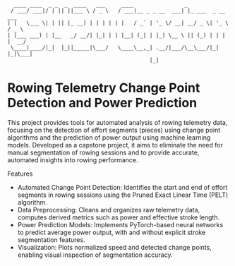 ````
  ____ ____  _ _  _  ____   ___     ____                _                   
 / ___/ ___|/ | || ||___ \ / _ \   / ___|__ _ _ __  ___| |_ ___  _ __   ___ 
| |   \___ \| | || |_ __) | | | | | |   / _` | '_ \/ __| __/ _ \| '_ \ / _ \
| |___ ___) | |__   _/ __/| |_| | | |__| (_| | |_) \__ \ || (_) | | | |  __/
 \____|____/|_|  |_||_____|\___/   \____\__,_| .__/|___/\__\___/|_| |_|\___|
                                             |_|                            
````

# Rowing Telemetry Change Point Detection and Power Prediction
This project provides tools for automated analysis of rowing telemetry data, focusing on the detection of effort
segments (pieces) using change point algorithms and the prediction of power output using machine learning models.
Developed as a capstone project, it aims to eliminate the need for manual segmentation of rowing sessions and to provide
accurate, automated insights into rowing performance.

Features
- Automated Change Point Detection: Identifies the start and end of effort segments in rowing sessions using the Pruned
Exact Linear Time (PELT) algorithm.
- Data Preprocessing: Cleans and organizes raw telemetry data, computes derived metrics such as power and effective stroke
length.
- Power Prediction Models: Implements PyTorch-based neural networks to predict average power output, with and without
explicit stroke segmentation features.
- Visualization: Plots normalized speed and detected change points, enabling visual inspection of segmentation accuracy.